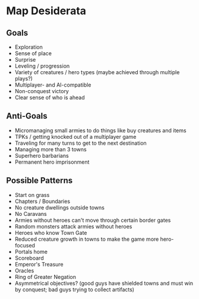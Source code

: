 # Map Desiderata

## Goals

- Exploration
- Sense of place
- Surprise
- Leveling / progression
- Variety of creatures / hero types (maybe achieved through multiple plays?)
- Multiplayer- and AI-compatible
- Non-conquest victory
- Clear sense of who is ahead

## Anti-Goals

- Micromanaging small armies to do things like buy creatures and items
- TPKs / getting knocked out of a multiplayer game
- Traveling for many turns to get to the next destination
- Managing more than 3 towns
- Superhero barbarians
- Permanent hero imprisonment

## Possible Patterns

- Start on grass
- Chapters / Boundaries
- No creature dwellings outside towns
- No Caravans
- Armies without heroes can't move through certain border gates
- Random monsters attack armies without heroes
- Heroes who know Town Gate
- Reduced creature growth in towns to make the game more hero-focused
- Portals home
- Scoreboard
- Emperor's Treasure
- Oracles
- Ring of Greater Negation
- Asymmetrical objectives? (good guys have shielded towns and must win by conquest; bad guys trying to collect artifacts)
